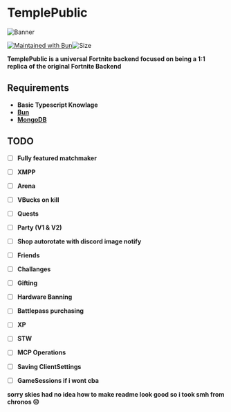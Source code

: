 # TemplePublic


![Banner](https://cdn.discordapp.com/attachments/1329918037213581402/1330257829050847322/Copy_of_Untitled_Design.png?ex=678d52a5&is=678c0125&hm=7da6d05cd8a02aa62d4bd37fac9f30e3918d8aa9621ad8a54ae18b465a07feeb&)

[![Maintained with Bun](https://img.shields.io/badge/maintained%20with-bun-ac98ff.svg?style=for-the-badge&logo=bun)](https://bun.sh/)![Size](https://img.shields.io/github/repo-size/junsthagi11/TemplePublic?label=Size&style=for-the-badge)


**TemplePublic is a universal Fortnite backend focused on being a 1:1 replica of the original Fortnite Backend**

## Requirements 

- **Basic Typescript Knowlage**
- [**Bun**](https://bun.sh)
- [**MongoDB**](https://www.mongodb.com/docs/manual/installation/)

## TODO

- [ ]  **Fully featured matchmaker**
- [ ]  **XMPP**
- [ ]  **Arena**
- [ ]  **VBucks on kill**
- [ ]  **Quests**
- [ ]  **Party (V1 & V2)**
- [ ]  **Shop autorotate with discord image notify**
- [ ]  **Friends**
- [ ]  **Challanges**
- [ ]  **Gifting**
- [ ]  **Hardware Banning**
- [ ]  **Battlepass purchasing**
- [ ]  **XP**
- [ ]  **STW**
- [ ]  **MCP Operations**
- [ ]  **Saving ClientSettings**
- [ ]  **GameSessions if i wont cba**


**sorry skies had no idea how to make readme look good so i took smh from chronos :pensive:** 
